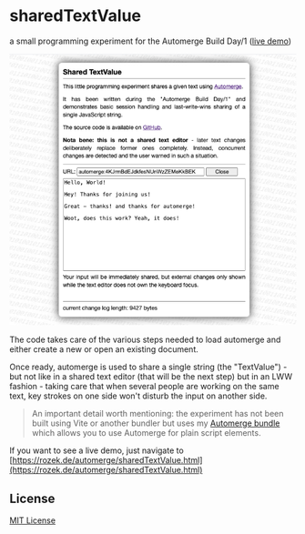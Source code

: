 # sharedTextValue #

a small programming experiment for the Automerge Build Day/1 ([live demo](https://rozek.de/automerge/sharedTextValue.html))

![Screenshot](sharedTextValue-Screenshot.png)

The code takes care of the various steps needed to load automerge and either create a new or open an existing document.

Once ready, automerge is used to share a single string (the "TextValue") - but not like in a shared text editor (that will be the next step) but in an LWW fashion - taking care that when several people are working on the same text, key strokes on one side won't disturb the input on another side.

> An important detail worth mentioning: the experiment has not been built using Vite or another bundler but uses my [Automerge bundle](https://github.com/rozek/automerge-bundle) which allows you to use Automerge for plain script elements.

If you want to see a live demo, just navigate to [https://rozek.de/automerge/sharedTextValue.html](https://rozek.de/automerge/sharedTextValue.html)

## License ##

[MIT License](LICENSE.md)
